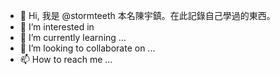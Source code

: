 - 👋 Hi, 我是 @stormteeth 本名陳宇鎮。在此記錄自己學過的東西。
- 👀 I’m interested in 
- 🌱 I’m currently learning ...
- 💞️ I’m looking to collaborate on ...
- 📫 How to reach me ...

<!---
stormteeth/stormteeth is a ✨ special ✨ repository because its `README.md` (this file) appears on your GitHub profile.
You can click the Preview link to take a look at your changes.
--->
